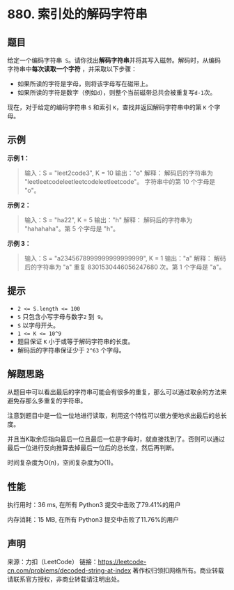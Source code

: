 # 880. 索引处的解码字符串

## 题目

给定一个编码字符串` S`。请你找出**解码字符串**并将其写入磁带。解码时，从编码字符串中**每次读取一个字符** ，并采取以下步骤：

* 如果所读的字符是字母，则将该字母写在磁带上。
* 如果所读的字符是数字（例如`d`），则整个当前磁带总共会被重复写` d-1 `次。

现在，对于给定的编码字符串 `S` 和索引 `K`，查找并返回解码字符串中的第 `K` 个字母。

## 示例

**示例 1：**

> 输入：S = "leet2code3", K = 10
> 输出："o"
> 解释：
> 解码后的字符串为 "leetleetcodeleetleetcodeleetleetcode"。
> 字符串中的第 10 个字母是 "o"。

**示例 2：**

> 输入：S = "ha22", K = 5
> 输出："h"
> 解释：
> 解码后的字符串为 "hahahaha"。第 5 个字母是 "h"。

**示例 3：**

> 输入：S = "a2345678999999999999999", K = 1
> 输出："a"
> 解释：
> 解码后的字符串为 "a" 重复 8301530446056247680 次。第 1 个字母是 "a"。

## 提示

* `2 <= S.length <= 100`
* `S` 只包含小写字母与数字`2` 到` 9`。
* `S` 以字母开头。
* `1 <= K <= 10^9`
* 题目保证 `K` 小于或等于解码字符串的长度。
* 解码后的字符串保证少于 `2^63` 个字母。

## 解题思路

从题目中可以看出最后的字符串可能会有很多的重复，那么可以通过取余的方法来避免存那么多重复的字符串。

注意到题目中是一位一位地进行读取，利用这个特性可以很方便地求出最后的总长度。

并且当K取余后指向最后一位且最后一位是字母时，就直接找到了。否则可以通过最后一位进行反向推算去掉最后一位后的总长度，然后再判断。

时间复杂度为O(n)，空间复杂度为O(1)。

## 性能

执行用时：36 ms, 在所有 Python3 提交中击败了79.41%的用户

内存消耗：15 MB, 在所有 Python3 提交中击败了11.76%的用户

## 声明

来源：力扣（LeetCode）
链接：https://leetcode-cn.com/problems/decoded-string-at-index
著作权归领扣网络所有。商业转载请联系官方授权，非商业转载请注明出处。